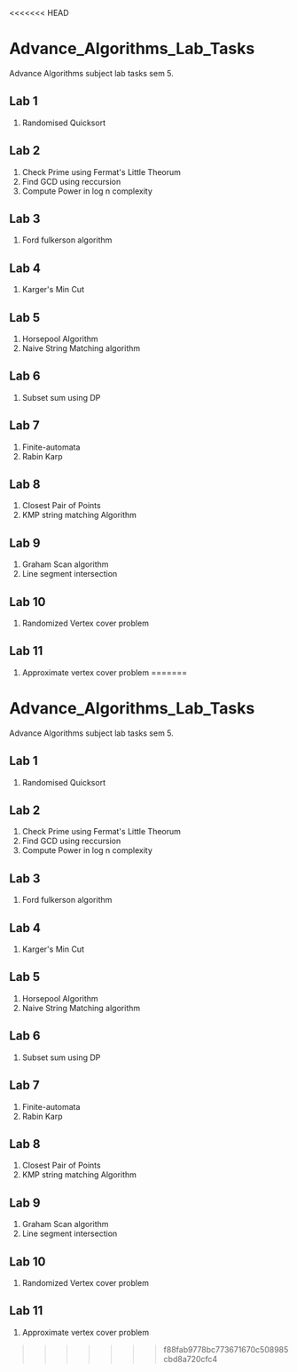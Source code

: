 <<<<<<< HEAD
# Advance_Algorithms_Lab_Tasks
Advance Algorithms subject lab tasks sem 5. 

## Lab 1
1. Randomised Quicksort

## Lab 2
1. Check Prime using Fermat's Little Theorum
2. Find GCD using reccursion
3. Compute Power in log n complexity

## Lab 3
1. Ford fulkerson algorithm

## Lab 4
1. Karger's Min Cut

## Lab 5
1. Horsepool Algorithm
2. Naive String Matching algorithm

## Lab 6
1. Subset sum using DP

## Lab 7
1. Finite-automata
2. Rabin Karp

## Lab 8
1. Closest Pair of Points
2. KMP string matching Algorithm

## Lab 9
1. Graham Scan algorithm
2. Line segment intersection

## Lab 10
1. Randomized Vertex cover problem 

## Lab 11
1. Approximate vertex cover problem
=======
# Advance_Algorithms_Lab_Tasks
Advance Algorithms subject lab tasks sem 5. 

## Lab 1
1. Randomised Quicksort

## Lab 2
1. Check Prime using Fermat's Little Theorum
2. Find GCD using reccursion
3. Compute Power in log n complexity

## Lab 3
1. Ford fulkerson algorithm

## Lab 4
1. Karger's Min Cut

## Lab 5
1. Horsepool Algorithm
2. Naive String Matching algorithm

## Lab 6
1. Subset sum using DP

## Lab 7
1. Finite-automata
2. Rabin Karp

## Lab 8
1. Closest Pair of Points
2. KMP string matching Algorithm

## Lab 9
1. Graham Scan algorithm
2. Line segment intersection

## Lab 10
1. Randomized Vertex cover problem 

## Lab 11
1. Approximate vertex cover problem
>>>>>>> f88fab9778bc773671670c508985cbd8a720cfc4
